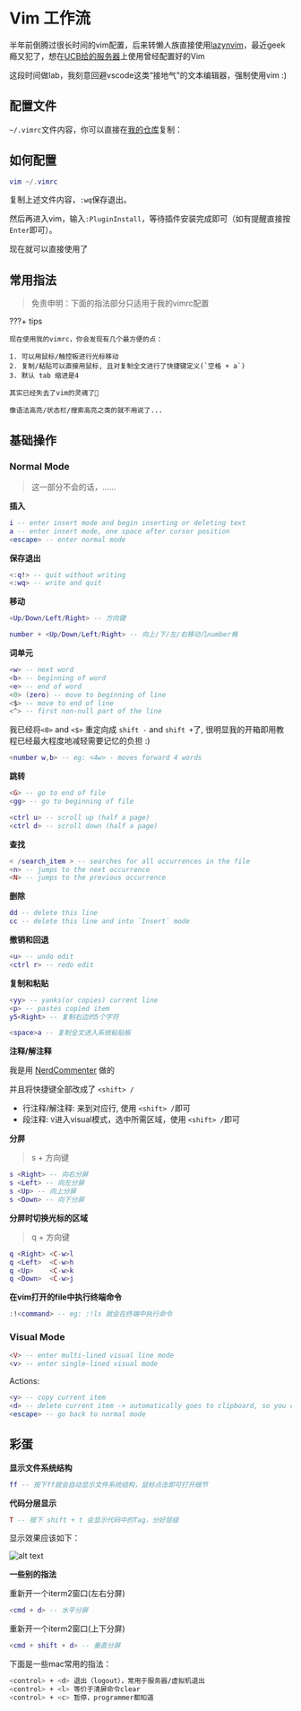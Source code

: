 # Vim 工作流

半年前倒腾过很长时间的vim配置，后来转懒人族直接使用[lazynvim](https://www.lazyvim.org/)，最近geek瘾又犯了，想在[UCB给的服务器](https://cs61c.org/fa24/labs/lab00/#appendix)上使用曾经配置好的Vim

这段时间做lab，我刻意回避vscode这类“接地气”的文本编辑器，强制使用vim :)

## 配置文件

`~/.vimrc`文件内容，你可以直接在[我的仓库](https://github.com/root-hbx/Config-Vim-Neovim/blob/master/vimrc)复制：

## 如何配置

```lua
vim ~/.vimrc
```

复制上述文件内容，`:wq`保存退出。

然后再进入vim，输入`:PluginInstall`，等待插件安装完成即可（如有提醒直接按`Enter`即可）。

现在就可以直接使用了

## 常用指法

> 免责申明：下面的指法部分只适用于我的vimrc配置

???+ tips

    现在使用我的vimrc，你会发现有几个最方便的点：

    1. 可以用鼠标/触控板进行光标移动
    2. 复制/粘贴可以直接用鼠标, 且对复制全文进行了快捷键定义(`空格 + a`)
    3. 默认 tab 缩进是4

    其实已经失去了vim的灵魂了🤡

    像语法高亮/状态栏/搜索高亮之类的就不用说了...

## 基础操作

### Normal Mode

> 这一部分不会的话，......

__插入__

```lua
i -- enter insert mode and begin inserting or deleting text
a -- enter insert mode, one space after cursor position
<escape> -- enter normal mode
```

__保存退出__

```lua
<:q!> -- quit without writing
<:wq> -- write and quit
```

__移动__

```lua
<Up/Down/Left/Right> -- 方向键
```

```lua
number + <Up/Down/Left/Right> -- 向上/下/左/右移动几number格
```

__词单元__

```lua
<w> -- next word 
<b> -- beginning of word
<e> -- end of word
<0> (zero) -- move to beginning of line
<$> -- move to end of line
<^> -- first non-null part of the line
```

我已经将`<0>` and `<$>` 重定向成 `shift -` and `shift +`了, 很明显我的开箱即用教程已经最大程度地减轻需要记忆的负担 :)

```lua
<number w,b> -- eg: <4w> - moves forward 4 words
```

__跳转__

```lua
<G> -- go to end of file
<gg> -- go to beginning of file
```

```lua
<ctrl u> -- scroll up (half a page)
<ctrl d> -- scroll down (half a page)
```

__查找__

```lua
< /search_item > -- searches for all occurrences in the file
<n> -- jumps to the next occurrence
<N> -- jumps to the previous occurrence
```

__删除__

```lua
dd -- delete this line
cc -- delete this line and into `Insert` mode
```

__撤销和回退__

```lua
<u> -- undo edit
<ctrl r> -- redo edit
```

__复制和粘贴__

```lua
<yy> -- yanks(or copies) current line
<p> -- pastes copied item
y5<Right> -- 复制右边的5个字符

<space>a -- 复制全文进入系统粘贴板
```

__注释/解注释__

我是用 [NerdCommenter](https://github.com/preservim/nerdcommenter) 做的

并且将快捷键全部改成了 `<shift> /`

- 行注释/解注释: 来到对应行, 使用 `<shift> /`即可
- 段注释: `V`进入visual模式，选中所需区域，使用 `<shift> /`即可

__分屏__

> s + 方向键

```lua
s <Right> -- 向右分屏
s <Left> -- 向左分屏
s <Up> -- 向上分屏
s <Down> -- 向下分屏
```

__分屏时切换光标的区域__

> q + 方向键

```lua
q <Right> <C-w>l
q <Left>  <C-w>h
q <Up>    <C-w>k
q <Down>  <C-w>j
```

__在vim打开的file中执行终端命令__

```lua
:!<command> -- eg: :!ls 就会在终端中执行命令
```

### Visual Mode

```lua
<V> -- enter multi-lined visual line mode
<v> -- enter single-lined visual mode
```

Actions:

```lua
<y> -- copy current item
<d> -- delete current item -> automatically goes to clipboard, so you can <p> to paste it
<escape> -- go back to normal mode
```

## 彩蛋

__显示文件系统结构__

```lua
ff -- 按下ff就会自动显示文件系统结构，鼠标点击即可打开细节
```

__代码分层显示__

```lua
T -- 按下 shift + t 会显示代码中的Tag，分好层级
```

显示效果应该如下：

![alt text](image.png)

__一些别的指法__

重新开一个iterm2窗口(左右分屏)

```lua
<cmd + d> -- 水平分屏
```

重新开一个iterm2窗口(上下分屏)

```lua
<cmd + shift + d> -- 垂直分屏
```

下面是一些mac常用的指法：

```sh
<control> + <d> 退出（logout），常用于服务器/虚拟机退出
<control> + <l> 等价于清屏命令clear
<control> + <c> 暂停，programmer都知道
```

